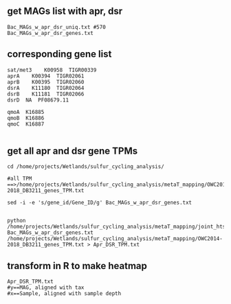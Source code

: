 ## get MAGs list with apr, dsr

```
Bac_MAGs_w_apr_dsr_uniq.txt #570
Bac_MAGs_w_apr_dsr_genes.txt
```

## corresponding gene list
```
sat/met3	K00958	TIGR00339
aprA	K00394	TIGR02061
aprB	K00395	TIGR02060
dsrA	K11180	TIGR02064
dsrB	K11181	TIGR02066
dsrD  NA  PF08679.11

qmoA  K16885
qmoB  K16886
qmoC  K16887


```

## get all apr and dsr gene TPMs 
```
cd /home/projects/Wetlands/sulfur_cycling_analysis/

#all TPM 
==>/home/projects/Wetlands/sulfur_cycling_analysis/metaT_mapping/OWC2014-2018_DB3211_genes_TPM.txt

sed -i -e 's/gene_id/Gene_ID/g' Bac_MAGs_w_apr_dsr_genes.txt


python /home/projects/Wetlands/sulfur_cycling_analysis/metaT_mapping/joint_htseq_output.py Bac_MAGs_w_apr_dsr_genes.txt /home/projects/Wetlands/sulfur_cycling_analysis/metaT_mapping/OWC2014-2018_DB3211_genes_TPM.txt > Apr_DSR_TPM.txt
```


## transform in R to make heatmap
```
Apr_DSR_TPM.txt
#y==MAG, aligned with tax
#x==Sample, aligned with sample depth


```
